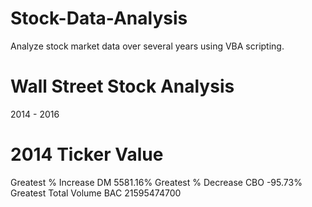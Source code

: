 # Stock-Data-Analysis
Analyze stock market data over several years using VBA scripting.

# Wall Street Stock Analysis
2014 - 2016

# 2014                  Ticker	  Value
Greatest % Increase	  DM	      5581.16%
Greatest % Decrease	  CBO	     -95.73%
Greatest Total Volume	BAC	    21595474700
